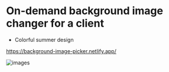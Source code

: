 # On-demand background image changer for a client
* Colorful summer design


https://background-image-picker.netlify.app/


![images](https://user-images.githubusercontent.com/24884380/172076825-f8e2c9e3-4074-4fac-abc1-0b4d5ab69fdb.jpg)
